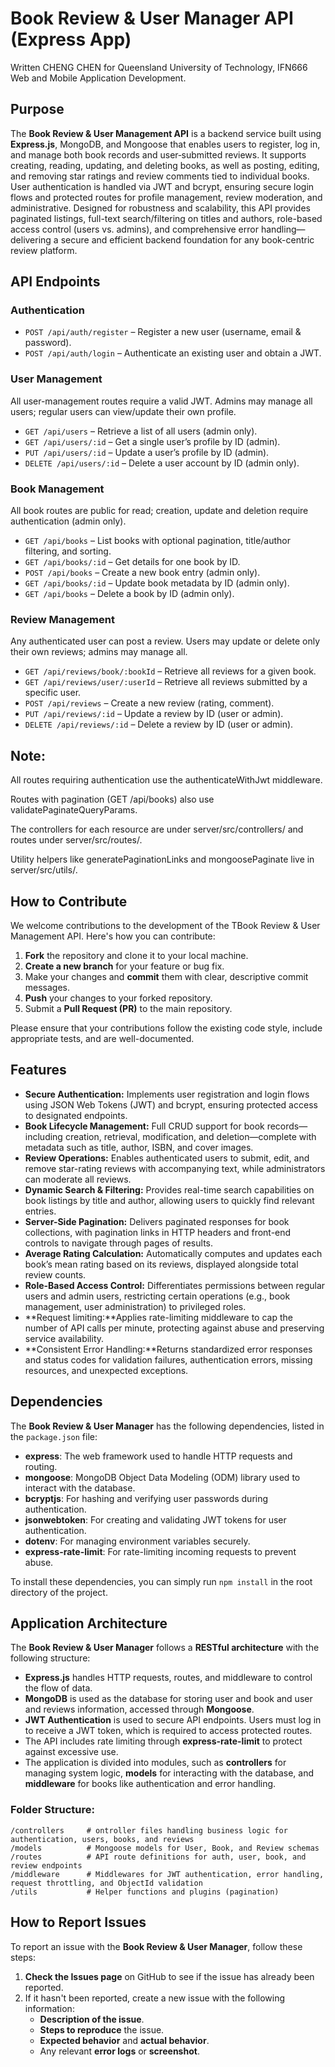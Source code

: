 # Book Review & User Manager API (Express App)

Written CHENG CHEN for Queensland University of Technology, IFN666 Web and Mobile Application Development.

## Purpose

The **Book Review & User Management API** is a backend service built using **Express.js**, MongoDB, and Mongoose that enables users to register, log in, and manage both book records and user‐submitted reviews. It supports creating, reading, updating, and deleting books, as well as posting, editing, and removing star ratings and review comments tied to individual books. User authentication is handled via JWT and bcrypt, ensuring secure login flows and protected routes for profile management, review moderation, and administrative. Designed for robustness and scalability, this API provides paginated listings, full-text search/filtering on titles and authors, role-based access control (users vs. admins), and comprehensive error handling—delivering a secure and efficient backend foundation for any book-centric review platform.

## API Endpoints

### **Authentication**
- `POST /api/auth/register` – Register a new user (username, email & password).
- `POST /api/auth/login` – Authenticate an existing user and obtain a JWT.

### **User Management**
All user-management routes require a valid JWT. Admins may manage all users; regular users can view/update their own profile.
- `GET /api/users` –  Retrieve a list of all users (admin only).
- `GET /api/users/:id` – Get a single user’s profile by ID (admin).
- `PUT /api/users/:id` – Update a user’s profile by ID (admin).
- `DELETE /api/users/:id` – Delete a user account by ID (admin only).

### **Book Management**
All book routes are public for read; creation, update and deletion require authentication (admin only).
- `GET /api/books` – List books with optional pagination, title/author filtering, and sorting.
- `GET /api/books/:id` – Get details for one book by ID.
- `POST /api/books` – Create a new book entry (admin only).
- `GET /api/books/:id` – Update book metadata by ID (admin only).
- `GET /api/books` – Delete a book by ID (admin only).

### **Review Management**
Any authenticated user can post a review. Users may update or delete only their own reviews; admins may manage all.
- `GET /api/reviews/book/:bookId` – Retrieve all reviews for a given book.
- `GET /api/reviews/user/:userId` – Retrieve all reviews submitted by a specific user.
- `POST /api/reviews` – Create a new review (rating, comment).
- `PUT /api/reviews/:id` – Update a review by ID (user or admin).
- `DELETE /api/reviews/:id` – Delete a review by ID (user or admin).

## Note:

All routes requiring authentication use the authenticateWithJwt middleware.

Routes with pagination (GET /api/books) also use validatePaginateQueryParams.

The controllers for each resource are under server/src/controllers/ and routes under server/src/routes/.

Utility helpers like generatePaginationLinks and mongoosePaginate live in server/src/utils/.

## How to Contribute
We welcome contributions to the development of the TBook Review & User Management API. Here's how you can contribute:

1. **Fork** the repository and clone it to your local machine.
2. **Create a new branch** for your feature or bug fix.
3. Make your changes and **commit** them with clear, descriptive commit messages.
4. **Push** your changes to your forked repository.
5. Submit a **Pull Request (PR)** to the main repository.

Please ensure that your contributions follow the existing code style, include appropriate tests, and are well-documented.

## Features
- **Secure Authentication:** Implements user registration and login flows using JSON Web Tokens (JWT) and bcrypt, ensuring protected access to designated endpoints.
- **Book Lifecycle Management:** Full CRUD support for book records—including creation, retrieval, modification, and deletion—complete with metadata such as title, author, ISBN, and cover images.
- **Review Operations:** Enables authenticated users to submit, edit, and remove star-rating reviews with accompanying text, while administrators can moderate all reviews.
- **Dynamic Search & Filtering:** Provides real-time search capabilities on book listings by title and author, allowing users to quickly find relevant entries.
- **Server-Side Pagination:** Delivers paginated responses for book collections, with pagination links in HTTP headers and front-end controls to navigate through pages of results.
- **Average Rating Calculation:** Automatically computes and updates each book’s mean rating based on its reviews, displayed alongside total review counts.
- **Role-Based Access Control:** Differentiates permissions between regular users and admin users, restricting certain operations (e.g., book management, user administration) to privileged roles.
- **Request limiting:**Applies rate-limiting middleware to cap the number of API calls per minute, protecting against abuse and preserving service availability. 
- **Consistent Error Handling:**Returns standardized error responses and status codes for validation failures, authentication errors, missing resources, and unexpected exceptions.

## Dependencies

The **Book Review & User Manager** has the following dependencies, listed in the `package.json` file:

- **express**: The web framework used to handle HTTP requests and routing.
- **mongoose**: MongoDB Object Data Modeling (ODM) library used to interact with the database.
- **bcryptjs**: For hashing and verifying user passwords during authentication.
- **jsonwebtoken**: For creating and validating JWT tokens for user authentication.
- **dotenv**: For managing environment variables securely.
- **express-rate-limit**: For rate-limiting incoming requests to prevent abuse.

To install these dependencies, you can simply run `npm install` in the root directory of the project.

## Application Architecture

The **Book Review & User Manager** follows a **RESTful architecture** with the following structure:

- **Express.js** handles HTTP requests, routes, and middleware to control the flow of data.
- **MongoDB** is used as the database for storing user and book and user and reviews information, accessed through **Mongoose**.
- **JWT Authentication** is used to secure API endpoints. Users must log in to receive a JWT token, which is required to access protected routes.
- The API includes rate limiting through **express-rate-limit** to protect against excessive use.
- The application is divided into modules, such as **controllers** for managing system logic, **models** for interacting with the database, and **middleware** for books like authentication and error handling.

### Folder Structure:
```
/controllers     # ontroller files handling business logic for authentication, users, books, and reviews
/models          # Mongoose models for User, Book, and Review schemas
/routes          # API route definitions for auth, user, book, and review endpoints
/middleware      # Middlewares for JWT authentication, error handling, request throttling, and ObjectId validation
/utils           # Helper functions and plugins (pagination)
```

## How to Report Issues

To report an issue with the **Book Review & User Manager**, follow these steps:

1. **Check the Issues page** on GitHub to see if the issue has already been reported.
2. If it hasn't been reported, create a new issue with the following information:
   - **Description of the issue**.
   - **Steps to reproduce** the issue.
   - **Expected behavior** and **actual behavior**.
   - Any relevant **error logs** or **screenshot**.


